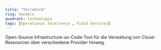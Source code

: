 ```yaml
---
title: "Terraform"
ring: handeln
quadrant: technologie
tags: [Operational Excellence , Field Services]
---
```


Open-Source Infrastructure-as-Code-Tool für die Verwaltung von Cloud-Ressourcen über verschiedene Provider hinweg.
